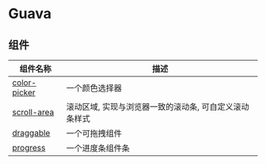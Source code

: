 # Guava

## 组件

| 组件名称                                  | 描述                          |
| ------------------------------------- | --------------------------- |
| [color-picker](packages/color-picker) | 一个颜色选择器                                     |
| [scroll-area](packages/scroll-area)   | 滚动区域, 实现与浏览器一致的滚动条, 可自定义滚动条样式 |
| [draggable](packages/draggable)       | 一个可拖拽组件                                        |
| [progress](packages/progress)         | 一个进度条组件条                                                |
